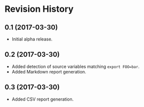 # Revision History

## 0.1 (2017-03-30)

- Initial alpha release.

## 0.2 (2017-03-30)

- Added detection of source variables matching `export FOO=bar`.
- Added Markdown report generation.

## 0.3 (2017-03-30)

- Added CSV report generation.
